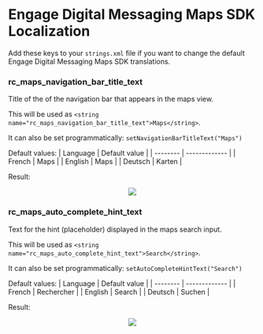 Engage Digital Messaging Maps SDK Localization
==============================================

Add these keys to your `strings.xml` file if you want to change the default Engage Digital Messaging Maps SDK translations.

### rc_maps_navigation_bar_title_text
Title of the of the navigation bar that appears in the maps view.

This will be used as `<string name="rc_maps_navigation_bar_title_text">Maps</string>`.

It can also be set programmatically: `setNavigationBarTitleText("Maps")`

Default values:
| Language | Default value |
| -------- | ------------- |
| French | Maps |
| English | Maps |
| Deutsch | Karten |

Result:
<p align="center">
    <img src="https://i.postimg.cc/rmn3BVNN/test-title.png"/>
</p>



### rc_maps_auto_complete_hint_text
Text for the hint (placeholder) displayed in the maps search input.

This will be used as `<string name="rc_maps_auto_complete_hint_text">Search</string>`.

It can also be set programmatically: `setAutoCompleteHintText("Search")`

Default values:
| Language | Default value |
| -------- | ------------- |
| French | Rechercher |
| English | Search |
| Deutsch | Suchen |

Result:
<p align="center">
    <img src="https://i.postimg.cc/yddryqCg/texthint.png"/>
</p>
